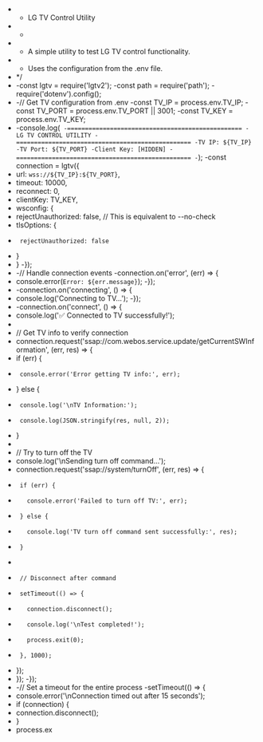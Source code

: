 - - LG TV Control Utility
- -
- - A simple utility to test LG TV control functionality.
- - Uses the configuration from the .env file.
- \*/
- -const lgtv = require('lgtv2');
  -const path = require('path');
  -require('dotenv').config();
- -// Get TV configuration from .env
  -const TV_IP = process.env.TV_IP;
  -const TV_PORT = process.env.TV_PORT || 3001;
  -const TV_KEY = process.env.TV_KEY;
- -console.log(`
-=================================================
-LG TV CONTROL UTILITY
-=================================================
-TV IP: ${TV_IP}
-TV Port: ${TV_PORT}
-Client Key: [HIDDEN]
-=================================================
-`);
  -const connection = lgtv({
- url: `wss://${TV_IP}:${TV_PORT}`,
- timeout: 10000,
- reconnect: 0,
- clientKey: TV_KEY,
- wsconfig: {
- rejectUnauthorized: false, // This is equivalent to --no-check
- tlsOptions: {
-      rejectUnauthorized: false
- }
- }
  -});
- -// Handle connection events
  -connection.on('error', (err) => {
- console.error(`Error: ${err.message}`);
  -});
- -connection.on('connecting', () => {
- console.log('Connecting to TV...');
  -});
- -connection.on('connect', () => {
- console.log('✅ Connected to TV successfully!');
-
- // Get TV info to verify connection
- connection.request('ssap://com.webos.service.update/getCurrentSWInformation', (err, res) => {
- if (err) {
-      console.error('Error getting TV info:', err);
- } else {
-      console.log('\nTV Information:');
-      console.log(JSON.stringify(res, null, 2));
- }
-
- // Try to turn off the TV
- console.log('\nSending turn off command...');
- connection.request('ssap://system/turnOff', (err, res) => {
-      if (err) {
-        console.error('Failed to turn off TV:', err);
-      } else {
-        console.log('TV turn off command sent successfully:', res);
-      }
-
-      // Disconnect after command
-      setTimeout(() => {
-        connection.disconnect();
-        console.log('\nTest completed!');
-        process.exit(0);
-      }, 1000);
- });
- });
  -});
- -// Set a timeout for the entire process
  -setTimeout(() => {
- console.error('\nConnection timed out after 15 seconds');
- if (connection) {
- connection.disconnect();
- }
- process.ex
